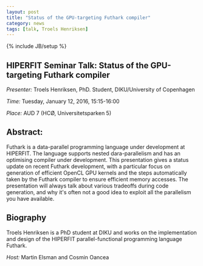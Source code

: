 ```yaml
---
layout: post
title: "Status of the GPU-targeting Futhark compiler"
category: news
tags: [talk, Troels Henriksen]
---
```

{% include JB/setup %}

## HIPERFIT Seminar Talk: Status of the GPU-targeting Futhark compiler

_Presenter:_ Troels Henriksen, PhD. Student, DIKU/University of Copenhagen

_Time:_ Tuesday, January 12, 2016, 15:15-16:00

_Place:_ AUD 7 (HCØ, Universitetsparken 5)

## Abstract:

Futhark is a data-parallel programming language under development at
HIPERFIT.  The language supports nested dara-parallelism and has an
optimising compiler under development.  This presentation gives a status
update on recent Futhark development, with a particular focus on
generation of efficient OpenCL GPU kernels and the steps automatically
taken by the Futhark compiler to ensure efficient memory accesses.  The
presentation will always talk about various tradeoffs during code
generation, and why it's often not a good idea to exploit all the
parallelism you have available.

## Biography

Troels Henriksen is a PhD student at DIKU and works on the
implementation and design of the HIPERFIT parallel-functional
programming language Futhark.

_Host:_ Martin Elsman and Cosmin Oancea